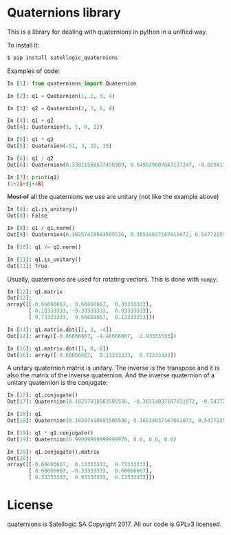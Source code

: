 Quaternions library
===================

This is a library for dealing with quaternions in python in a unified way.

To install it:

```bash
$ pip install satellogic_quaternions
```

Examples of code:

```python
In [1]: from quaternions import Quaternion

In [2]: q1 = Quaternion(1, 2, 3, 4)

In [3]: q2 = Quaternion(2, 3, 5, 8)

In [4]: q1 + q2
Out[4]: Quaternion(3, 5, 8, 12)

In [5]: q1 * q2
Out[5]: Quaternion(-51, 3, 15, 15)

In [6]: q1 / q2
Out[6]: Quaternion(0.53921568627450989, 0.049019607843137247, -0.029411764705882353, 0.0098039215686274439)

In [7]: print(q1)
(1+2i+3j+4k)
```

~~Most of~~ all the quaternions we use are unitary (not like the example above)

```python
In [8]: q1.is_unitary()
Out[8]: False

In [9]: q1 / q1.norm()
Out[9]: Quaternion(0.18257418583505536, 0.36514837167011072, 0.54772255750516607, 0.73029674334022143)

In [10]: q1 /= q1.norm()

In [11]: q1.is_unitary()
Out[11]: True
```

Usually, quaternions are used for rotating vectors. This is done with `numpy`:
```python
In [12]: q1.matrix
Out[12]:
array([[-0.66666667,  0.66666667,  0.33333333],
       [ 0.13333333, -0.33333333,  0.93333333],
       [ 0.73333333,  0.66666667,  0.13333333]])

In [14]: q1.matrix.dot([2, 3, -4])
Out[14]: array([-0.66666667, -4.46666667,  2.93333333])

In [16]: q1.matrix.dot([1, 0, 0])
Out[16]: array([-0.66666667,  0.13333333,  0.73333333])
```

A unitary quaternion matrix is unitary. The inverse is the transpose and it is also the
matrix of the inverse quaternion. And the inverse quaternion of a unitary quaternion is
the conjugate:

```python
In [17]: q1.conjugate()
Out[17]: Quaternion(0.18257418583505536, -0.36514837167011072, -0.54772255750516607, -0.73029674334022143)

In [18]: q1
Out[18]: Quaternion(0.18257418583505536, 0.36514837167011072, 0.54772255750516607, 0.73029674334022143)

In [19]: q1 * q1.conjugate()
Out[19]: Quaternion(0.99999999999999978, 0.0, 0.0, 0.0)

In [20]: q1.conjugate().matrix
Out[20]:
array([[-0.66666667,  0.13333333,  0.73333333],
       [ 0.66666667, -0.33333333,  0.66666667],
       [ 0.33333333,  0.93333333,  0.13333333]])
```

License
=======

quaternions is Satellogic SA Copyright 2017. All our code is GPLv3 licensed.
